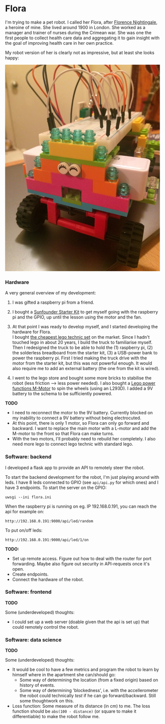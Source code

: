 # Flora

I'm trying to make a pet robot.  I called her Flora, after [Florence Nightingale](https://en.wikipedia.org/wiki/Florence_Nightingale), a heroine of mine.  She lived around 1900 in London.  She worked as a manager and trainer of nurses during the Crimean war.  She was one the first people to collect health care data and aggregating it to gain insight with the goal of improving health care in her own practice.

My robot version of her is clearly not as impressive, but at least she looks happy:

![alt text](media/phase3c_growingup.jpg)


### Hardware

A very general overview of my development:
1. I was gifted a raspberry pi from a friend.
2. I bought a [Sunfounder Starter Kit](https://www.sunfounder.com/) to get myself going with the raspberry pi and the GPIO, up until the lesson using the motor and the fan.
3. At that point I was ready to develop myself, and I started developing the hardware for Flora.  
  I bought [the cheapest lego technic set](https://shop.lego.com/en-US/Hook-Loader-42084) on the market.  Since I hadn't touched lego in about 20 years, I build the truck to familiarise myself.  Then I redesigned the truck to be able to hold the (1) raspberry pi, (2) the solderless breadboard from the starter kit, (3) a USB-power bank to power the raspberry pi.  First I tried making the truck drive with the motor from the starter kit, but this was not powerful enough.  It would also require me to add an external battery (the one from the kit is wired).

4. I went to the lego store and bought some more bricks to stabilise the robot (less friction --> less power needed).  I also bought a [Lego power functions M-Motor](https://shop.lego.com/en-US/LEGO-Power-Functions-M-Motor-8883) to spin the wheels (using an L293D).  I added a 9V battery to the schema to be sufficiently powered.

**TODO**

- I need to reconnect the motor to the 9V battery.  Currently blocked on my inability to connect a 9V battery without being electrocuted.
- At this point, there is only 1 motor, so Flora can only go forward and backward.  I want to replace the main motor with a L-motor and add the M-motor to the front so that Flora can make turns.
- With the two motors, I'll probably need to rebuild her completely.  I also need more lego to connect lego technic with standard lego.

### Software: backend

I developed a flask app to provide an API to remotely steer the robot.  

To start the backend development for the robot, I'm just playing around with leds.  I have 8 leds connected to GPIO (see `api/api.py` for which ones) and I have 3 endpoints.  To start the server  on the GPIO:

    uwsgi --ini flora.ini

When the raspberry pi is running on eg. IP 192.168.0.191, you can reach the api for example on:

    http://192.168.0.191:9000/api/led/random

To put on/off leds:

    http://192.168.0.191:9000/api/led/1/on

**TODO:**

- Set up remote access.  Figure out how to deal with the router for port forwarding.  Maybe also figure out security in API-requests once it's open.
- Create endpoints.
- Connect the hardware of the robot.

### Software: frontend

**TODO**

Some (underdeveloped) thoughts:
- I could set up a web server (doable given that the api is set up) that could remotely control the robot.

### Software: data science

**TODO**

Some (underdeveloped) thoughts:

- It would be cool to have a few metrics and program the robot to learn by himself where in the apartment she can/should go:
  - Some way of determining the location (from a fixed origin) based on history of events.
  - Some way of determining 'blockedness', i.e. with the accellerometer the robot could technically _test_ if he can go forward/backward.  Still some thoughtwork on this.
- Loss function: Some measure of its distance (in cm) to me.  The loss function should be `abs(100 - distance)` (or square to make it differentiable) to make the robot follow me.

